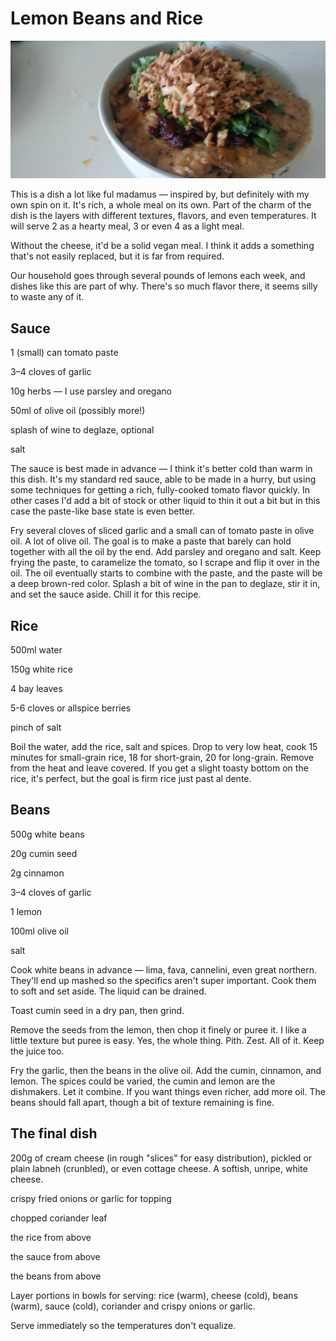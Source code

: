 

# Lemon Beans and Rice

![lemon-garlic-beans](lemon-garlic-beans.jpg)

This is a dish a lot like ful madamus — inspired by, but definitely with my own spin on it. It's rich, a whole meal on its own. Part of the charm of the dish is the layers with different textures, flavors, and even temperatures. It will serve 2 as a hearty meal, 3 or even 4 as a light meal.

Without the cheese, it'd be a solid vegan meal. I think it adds a something that's not easily replaced, but it is far from required.

Our household goes through several pounds of lemons each week, and dishes like this are part of why. There's so much flavor there, it seems silly to waste any of it.


## Sauce



1 (small) can tomato paste

3–4 cloves of garlic

10g herbs — I use parsley and oregano

50ml of olive oil (possibly more!)

splash of wine to deglaze, optional

salt



The sauce is best made in advance — I think it's better cold than warm in this dish. It's my standard red sauce, able to be made in a hurry, but using some techniques for getting a rich, fully-cooked tomato flavor quickly. In other cases I'd add a bit of stock or other liquid to thin it out a bit but in this case the paste-like base state is even better.

Fry several cloves of sliced garlic and a small can of tomato paste in olive oil. A lot of olive oil. The goal is to make a paste that barely can hold together with all the oil by the end. Add parsley and oregano and salt. Keep frying the paste, to caramelize the tomato, so I scrape and flip it over in the oil. The oil eventually starts to combine with the paste, and the paste will be a deep brown-red color. Splash a bit of wine in the pan to deglaze, stir it in, and set the sauce aside. Chill it for this recipe.

## Rice

500ml water

150g white rice

4 bay leaves

5-6 cloves or allspice berries

pinch of salt



Boil the water, add the rice, salt and spices. Drop to very low heat, cook 15 minutes for small-grain rice, 18 for short-grain, 20 for long-grain. Remove from the heat and leave covered. If you get a slight toasty bottom on the rice, it's perfect, but the goal is firm rice just past al dente.

## Beans



500g white beans

20g cumin seed

2g cinnamon

3–4 cloves of garlic

1 lemon

100ml olive oil

salt



Cook white beans in advance — lima, fava, cannelini, even great northern. They'll end up mashed so the specifics aren't super important. Cook them to soft and set aside. The liquid can be drained.



Toast cumin seed in a dry pan, then grind.

Remove the seeds from the lemon, then chop it finely or puree it. I like a little texture but puree is easy. Yes, the whole thing. Pith. Zest. All of it. Keep the juice too.

Fry the garlic, then the beans in the olive oil. Add the cumin, cinnamon, and lemon. The spices could be varied, the cumin and lemon are the dishmakers. Let it combine. If you want things even richer, add more oil. The beans should fall apart, though a bit of texture remaining is fine.

## The final dish

200g of cream cheese (in rough "slices" for easy distribution), pickled or plain labneh (crunbled), or even cottage cheese. A softish, unripe, white cheese.

crispy fried onions or garlic for topping

chopped coriander leaf

the rice from above

the sauce from above

the beans from above



Layer portions in bowls for serving: rice (warm), cheese (cold), beans (warm), sauce (cold), coriander and crispy onions or garlic. 



Serve immediately so the temperatures don't equalize.